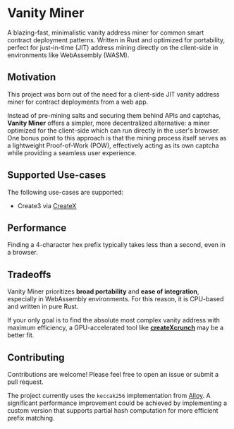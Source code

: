 # Vanity Miner

A blazing-fast, minimalistic vanity address miner for common smart contract deployment patterns. Written in Rust and optimized for portability, perfect for just-in-time (JIT) address mining directly on the client-side in environments like WebAssembly (WASM).

## Motivation

This project was born out of the need for a client-side JIT vanity address miner for contract deployments from a web app.

Instead of pre-mining salts and securing them behind APIs and captchas, **Vanity Miner** offers a simpler, more decentralized alternative: a miner optimized for the client-side which can run directly in the user's browser. One bonus point to this approach is that the mining process itself serves as a lightweight Proof-of-Work (POW), effectively acting as its own captcha while providing a seamless user experience.

## Supported Use-cases

The following use-cases are supported:

- Create3 via [CreateX](https://github.com/pcaversaccio/createx/)

## Performance

Finding a 4-character hex prefix typically takes less than a second, even in a browser.

## Tradeoffs

Vanity Miner prioritizes **broad portability** and **ease of integration**, especially in WebAssembly environments. For this reason, it is CPU-based and written in pure Rust.

If your only goal is to find the absolute most complex vanity address with maximum efficiency, a GPU-accelerated tool like [**createXcrunch**](https://github.com/HrikB/createXcrunch/) may be a better fit.

## Contributing

Contributions are welcome! Please feel free to open an issue or submit a pull request.

The project currently uses the `keccak256` implementation from [Alloy](https://crates.io/crates/alloy-primitives). A significant performance improvement could be achieved by implementing a custom version that supports partial hash computation for more efficient prefix matching.
